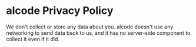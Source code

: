 # alcode Privacy Policy

We don't collect or store any data about you. alcode doesn't use any networking to send data back to us, and it has no server-side component to collect it even if it did.
